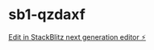 # sb1-qzdaxf

[Edit in StackBlitz next generation editor ⚡️](https://stackblitz.com/~/github.com/jansenbarabona/sb1-qzdaxf)